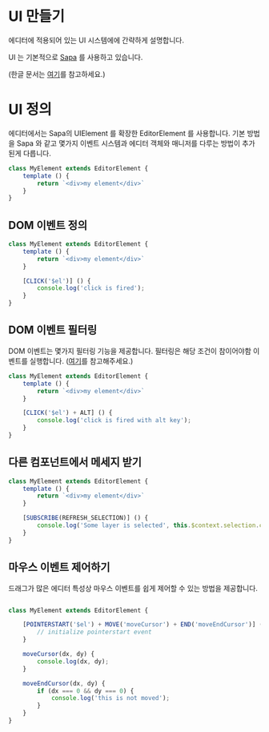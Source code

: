 # UI 만들기 

에디터에 적용되어 있는  UI 시스템에에 간략하게 설명합니다. 

UI 는 기본적으로 [Sapa](https://sapa.easylogic.studio/) 를 사용하고 있습니다. 

(한글 문서는 [여기](https://velog.io/@elf/%EA%B0%9C%EB%B0%9C%EC%9E%90-UI-%EB%9D%BC%EC%9D%B4%EB%B8%8C%EB%9F%AC%EB%A6%AC%EB%A5%BC-%EB%A7%8C%EB%93%A4%EB%8B%A4)를 참고하세요.)


# UI 정의 

에디터에서는 Sapa의 UIElement 를 확장한 EditorElement 를 사용합니다.  기본 방법을 Sapa 와 같고  몇가지 이벤트 시스템과 에디터 객체와 매니저를 다루는 방법이  추가된게 다릅니다. 

```js
class MyElement extends EditorElement {
    template () {
        return `<div>my element</div>`
    }
}

```

## DOM 이벤트 정의 

```js
class MyElement extends EditorElement {
    template () {
        return `<div>my element</div>`
    }

    [CLICK('$el')] () {
        console.log('click is fired');
    }
}
```

## DOM 이벤트 필터링 

DOM 이벤트는 몇가지 필터링 기능을 제공합니다. 필터링은 해당 조건이 참이어야함 이벤트를 실행합니다. ([여기](https://sapa.easylogic.studio/#alt)를 참고해주세요.)

```js
class MyElement extends EditorElement {
    template () {
        return `<div>my element</div>`
    }

    [CLICK('$el') + ALT] () {
        console.log('click is fired with alt key');
    }
}
```


## 다른 컴포넌트에서 메세지 받기 

```js
class MyElement extends EditorElement {
    template () {
        return `<div>my element</div>`
    }

    [SUBSCRIBE(REFRESH_SELECTION)] () {
        console.log('Some layer is selected', this.$context.selection.current);
    }
}

```

## 마우스 이벤트 제어하기 

드래그가 많은 에디터 특성상 마우스 이벤트를 쉽게 제어할 수 있는 방법을 제공합니다. 

```js

class MyElement extends EditorElement {

    [POINTERSTART('$el') + MOVE('moveCursor') + END('moveEndCursor')] (e) {
        // initialize pointerstart event 
    }

    moveCursor(dx, dy) {
        console.log(dx, dy);
    }

    moveEndCursor(dx, dy) {
        if (dx === 0 && dy === 0) {
            console.log('this is not moved');
        }
    }
}

```

